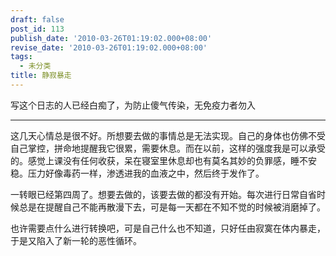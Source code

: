 ```yaml
---
draft: false
post_id: 113
publish_date: '2010-03-26T01:19:02.000+08:00'
revise_date: '2010-03-26T01:19:02.000+08:00'
tags:
  - 未分类
title: 静寂暴走
---
```


写这个日志的人已经白痴了，为防止傻气传染，无免疫力者勿入

---

这几天心情总是很不好。所想要去做的事情总是无法实现。自己的身体也仿佛不受自己掌控，拼命地提醒我它很累，需要休息。而在以前，这样的强度我是可以承受的。感觉上课没有任何收获，呆在寝室里休息却也有莫名其妙的负罪感，睡不安稳。压力好像毒药一样，渗透进我的血液之中，然后终于发作了。

一转眼已经第四周了。想要去做的，该要去做的都没有开始。每次进行日常自省时候总是在提醒自己不能再散漫下去，可是每一天都在不知不觉的时候被消磨掉了。

也许需要点什么进行转换吧，可是自己什么也不知道，只好任由寂寞在体内暴走，于是又陷入了新一轮的恶性循环。
